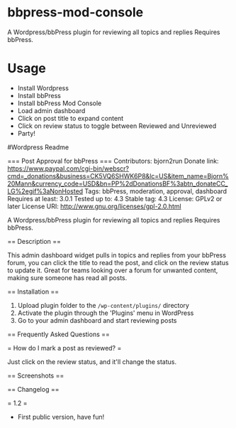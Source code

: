 # bbpress-mod-console
A Wordpress/bbPress plugin for reviewing all topics and replies
Requires bbPress.

# Usage
- Install Wordpress
- Install bbPress
- Install bbPress Mod Console
- Load admin dashboard
- Click on post title to expand content
- Click on review status to toggle between Reviewed and Unreviewed
- Party!

#Wordpress Readme

=== Post Approval for bbPress  ===
Contributors: bjorn2run
Donate link: https://www.paypal.com/cgi-bin/webscr?cmd=_donations&business=CK5VQ6SHWK6P8&lc=US&item_name=Bjorn%20Mann&currency_code=USD&bn=PP%2dDonationsBF%3abtn_donateCC_LG%2egif%3aNonHosted
Tags: bbPress, moderation, approval, dashboard
Requires at least: 3.0.1
Tested up to: 4.3
Stable tag: 4.3
License: GPLv2 or later
License URI: http://www.gnu.org/licenses/gpl-2.0.html

A Wordpress/bbPress plugin for reviewing all topics and replies
Requires bbPress.

== Description ==

This admin dashboard widget pulls in topics and replies from your bbPress forum, you can click the title to read the post, and click on the review status to update it. Great for teams looking over a forum for unwanted content, making sure someone has read all posts.

== Installation ==

1. Upload plugin folder to the `/wp-content/plugins/` directory
2. Activate the plugin through the 'Plugins' menu in WordPress
3. Go to your admin dashboard and start reviewing posts

== Frequently Asked Questions ==

= How do I mark a post as reviewed? =

Just click on the review status, and it'll change the status.

== Screenshots ==

== Changelog ==

= 1.2 =
* First public version, have fun!
